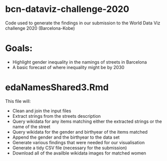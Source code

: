 # bcn-dataviz-challenge-2020
Code used to generate the findings in our submission to the World Data Viz challenge 2020 (Barcelona-Kobe)

# Goals:
- Highlight gender inequality in the namings of streets in Barcelona
- A basic forecast of where inequality might be by 2030


# edaNamesShared3.Rmd
This file will:
- Clean and join the input files
- Extract strings from the streets description
- Query wikidata for any items matching either the extracted strings or the name of the street
- Query wikidata for the gender and birthyear of the items matched
- Append the gender and the birthyear to the data set
- Generate various findings that were needed for our visualisation
- Generate a tidy CSV file (necessary for the submission)
- Download all of the availble wikidata images for matched women
